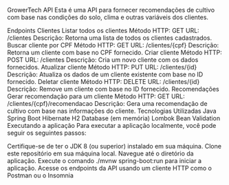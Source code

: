 GrowerTech API
Esta é uma API para fornecer recomendações de cultivo com base nas condições do solo, clima e outras variáveis dos clientes.

Endpoints
Clientes
Listar todos os clientes
Método HTTP: GET
URL: /clientes
Descrição: Retorna uma lista de todos os clientes cadastrados.
Buscar cliente por CPF
Método HTTP: GET
URL: /clientes/{cpf}
Descrição: Retorna um cliente com base no CPF fornecido.
Criar cliente
Método HTTP: POST
URL: /clientes
Descrição: Cria um novo cliente com os dados fornecidos.
Atualizar cliente
Método HTTP: PUT
URL: /clientes/{id}
Descrição: Atualiza os dados de um cliente existente com base no ID fornecido.
Deletar cliente
Método HTTP: DELETE
URL: /clientes/{id}
Descrição: Remove um cliente com base no ID fornecido.
Recomendações
Gerar recomendação para um cliente
Método HTTP: GET
URL: /clientes/{cpf}/recomendacao
Descrição: Gera uma recomendação de cultivo com base nas informações do cliente.
Tecnologias Utilizadas
Java
Spring Boot
Hibernate
H2 Database (em memória)
Lombok
Bean Validation
Executando a aplicação
Para executar a aplicação localmente, você pode seguir os seguintes passos:

Certifique-se de ter o JDK 8 (ou superior) instalado em sua máquina.
Clone este repositório em sua máquina local.
Navegue até o diretório da aplicação.
Execute o comando ./mvnw spring-boot:run para iniciar a aplicação.
Acesse os endpoints da API usando um cliente HTTP como o Postman ou o Insomnia
